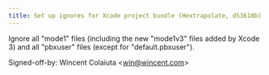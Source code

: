 ```yaml
---
title: Set up ignores for Xcode project bundle (Hextrapolate, d53618b)
---
```


Ignore all "mode1" files (including the new "mode1v3" files added by Xcode 3) and all "pbxuser" files (except for "default.pbxuser").

Signed-off-by: Wincent Colaiuta &lt;win@wincent.com&gt;
